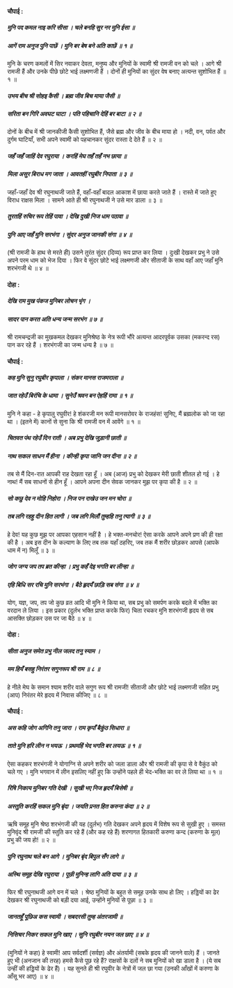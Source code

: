 #### चौपाई :

##### मुनि पद कमल नाइ करि सीसा । चले बनहि सुर नर मुनि ईसा ॥
##### आगें राम अनुज पुनि पाछें । मुनि बर बेष बने अति काछें ॥ १ ॥

मुनि के चरण कमलों में सिर नवाकर देवता, मनुष्य और मुनियों के स्वामी श्री रामजी वन को चले । आगे श्री रामजी हैं और उनके पीछे छोटे भाई लक्ष्मणजी हैं । दोनों ही मुनियों का सुंदर वेष बनाए अत्यन्त सुशोभित हैं ॥ १ ॥

##### उभय बीच श्री सोहइ कैसी । ब्रह्म जीव बिच माया जैसी ॥
##### सरिता बन गिरि अवघट घाटा । पति पहिचानि देहिं बर बाटा ॥ २ ॥

दोनों के बीच में श्री जानकीजी कैसी सुशोभित हैं, जैसे ब्रह्म और जीव के बीच माया हो । नदी, वन, पर्वत और दुर्गम घाटियाँ, सभी अपने स्वामी को पहचानकर सुंदर रास्ता दे देते हैं ॥ २ ॥

##### जहँ जहँ जाहिं देव रघुराया । करहिं मेघ तहँ तहँ नभ छाया ॥
##### मिला असुर बिराध मग जाता । आवतहीं रघुबीर निपाता ॥ ३ ॥

जहाँ-जहाँ देव श्री रघुनाथजी जाते हैं, वहाँ-वहाँ बादल आकाश में छाया करते जाते हैं । रास्ते में जाते हुए विराध राक्षस मिला । सामने आते ही श्री रघुनाथजी ने उसे मार डाला ॥ ३ ॥

##### तुरतहिं रुचिर रूप तेहिं पावा । देखि दुखी निज धाम पठावा ॥
##### पुनि आए जहँ मुनि सरभंगा । सुंदर अनुज जानकी संगा ॥ ४ ॥

(श्री रामजी के हाथ से मरते ही) उसने तुरंत सुंदर (दिव्य) रूप प्राप्त कर लिया । दुःखी देखकर प्रभु ने उसे अपने परम धाम को भेज दिया । फिर वे सुंदर छोटे भाई लक्ष्मणजी और सीताजी के साथ वहाँ आए जहाँ मुनि शरभंगजी थे ॥ ४ ॥

#### दोहा :

##### देखि राम मुख पंकज मुनिबर लोचन भृंग ।
##### सादर पान करत अति धन्य जन्म सरभंग ॥ ७ ॥

श्री रामचन्द्रजी का मुखकमल देखकर मुनिश्रेष्ठ के नेत्र रूपी भौंरे अत्यन्त आदरपूर्वक उसका (मकरन्द रस) पान कर रहे हैं । शरभंगजी का जन्म धन्य है ॥ ७ ॥

#### चौपाई :

##### कह मुनि सुनु रघुबीर कृपाला । संकर मानस राजमराला ॥
##### जात रहेउँ बिरंचि के धामा । सुनेउँ श्रवन बन ऐहहिं रामा ॥ १ ॥

मुनि ने कहा - हे कृपालु रघुवीर! हे शंकरजी मन रूपी मानसरोवर के राजहंस! सुनिए, मैं ब्रह्मलोक को जा रहा था । (इतने में) कानों से सुना कि श्री रामजी वन में आवेंगे ॥ १ ॥

##### चितवत पंथ रहेउँ दिन राती । अब प्रभु देखि जुड़ानी छाती ॥
##### नाथ सकल साधन मैं हीना । कीन्ही कृपा जानि जन दीना ॥ २ ॥

तब से मैं दिन-रात आपकी राह देखता रहा हूँ । अब (आज) प्रभु को देखकर मेरी छाती शीतल हो गई । हे नाथ! मैं सब साधनों से हीन हूँ । आपने अपना दीन सेवक जानकर मुझ पर कृपा की है ॥ २ ॥

##### सो कछु देव न मोहि निहोरा । निज पन राखेउ जन मन चोरा ॥
##### तब लगि रहहु दीन हित लागी । जब लगि मिलौं तुम्हहि तनु त्यागी ॥ ३ ॥

हे देव! यह कुछ मुझ पर आपका एहसान नहीं है । हे भक्त-मनचोर! ऐसा करके आपने अपने प्रण की ही रक्षा की है । अब इस दीन के कल्याण के लिए तब तक यहाँ ठहरिए, जब तक मैं शरीर छोड़कर आपसे (आपके धाम में न) मिलूँ ॥ ३ ॥

##### जोग जग्य जप तप ब्रत कीन्हा । प्रभु कहँ देइ भगति बर लीन्हा ॥
##### एहि बिधि सर रचि मुनि सरभंगा । बैठे हृदयँ छाड़ि सब संगा ॥ ४ ॥

योग, यज्ञ, जप, तप जो कुछ व्रत आदि भी मुनि ने किया था, सब प्रभु को समर्पण करके बदले में भक्ति का वरदान ले लिया । इस प्रकार (दुर्लभ भक्ति प्राप्त करके फिर) चिता रचकर मुनि शरभंगजी हृदय से सब आसक्ति छोड़कर उस पर जा बैठे ॥ ४ ॥

#### दोहा :

##### सीता अनुज समेत प्रभु नील जलद तनु स्याम ।
##### मम हियँ बसहु निरंतर सगुनरूप श्री राम ॥ ८ ॥

हे नीले मेघ के समान श्याम शरीर वाले सगुण रूप श्री रामजी! सीताजी और छोटे भाई लक्ष्मणजी सहित प्रभु (आप) निरंतर मेरे हृदय में निवास कीजिए ॥ ८ ॥

#### चौपाई :

##### अस कहि जोग अगिनि तनु जारा । राम कृपाँ बैकुंठ सिधारा ॥
##### ताते मुनि हरि लीन न भयऊ । प्रथमहिं भेद भगति बर लयऊ ॥ १ ॥

ऐसा कहकर शरभंगजी ने योगाग्नि से अपने शरीर को जला डाला और श्री रामजी की कृपा से वे वैकुंठ को चले गए । मुनि भगवान में लीन इसलिए नहीं हुए कि उन्होंने पहले ही भेद-भक्ति का वर ले लिया था ॥ १ ॥

##### रिषि निकाय मुनिबर गति देखी । सुखी भए निज हृदयँ बिसेषी ॥
##### अस्तुति करहिं सकल मुनि बृंदा । जयति प्रनत हित करुना कंदा ॥ २ ॥

ऋषि समूह मुनि श्रेष्ठ शरभंगजी की यह (दुर्लभ) गति देखकर अपने हृदय में विशेष रूप से सुखी हुए । समस्त मुनिवृंद श्री रामजी की स्तुति कर रहे हैं (और कह रहे हैं) शरणागत हितकारी करुणा कन्द (करुणा के मूल) प्रभु की जय हो! ॥ २ ॥

##### पुनि रघुनाथ चले बन आगे । मुनिबर बृंद बिपुल सँग लागे ॥
##### अस्थि समूह देखि रघुराया । पूछी मुनिन्ह लागि अति दाया ॥ ३ ॥

फिर श्री रघुनाथजी आगे वन में चले । श्रेष्ठ मुनियों के बहुत से समूह उनके साथ हो लिए । हड्डियों का ढेर देखकर श्री रघुनाथजी को बड़ी दया आई, उन्होंने मुनियों से पूछा ॥ ३ ॥

##### जानतहूँ पूछिअ कस स्वामी । सबदरसी तुम्ह अंतरजामी ॥
##### निसिचर निकर सकल मुनि खाए । सुनि रघुबीर नयन जल छाए ॥ ४ ॥

(मुनियों ने कहा) हे स्वामी! आप सर्वदर्शी (सर्वज्ञ) और अंतर्यामी (सबके हृदय की जानने वाले) हैं । जानते हुए भी (अनजान की तरह) हमसे कैसे पूछ रहे हैं? राक्षसों के दलों ने सब मुनियों को खा डाला है । (ये सब उन्हीं की हड्डियों के ढेर हैं) । यह सुनते ही श्री रघुवीर के नेत्रों में जल छा गया (उनकी आँखों में करुणा के आँसू भर आए) ॥ ४ ॥